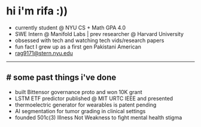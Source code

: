 # hi i'm rifa :))
- currently student @ NYU CS + Math GPA 4.0 
- SWE Intern @ Manifold Labs  | prev researcher @ Harvard University  
- obsessed with tech and watching tech vids/research papers  
- fun fact I grew up as a first gen Pakistani American
- rag9171@stern.nyu.edu

---

## # some past things i've done
- built Bittensor governance proto and won 10K grant  
- LSTM ETF predictor published @ MIT URTC IEEE and presented  
- thermoelectric generator for wearables is patent pending  
- AI segmentation for tumor grading in clinical settings  
- founded 501c(3) Illness Not Weakness to fight mental health stigma  
